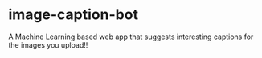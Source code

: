 # image-caption-bot
A Machine Learning based web app that suggests interesting captions for the images you upload!!
